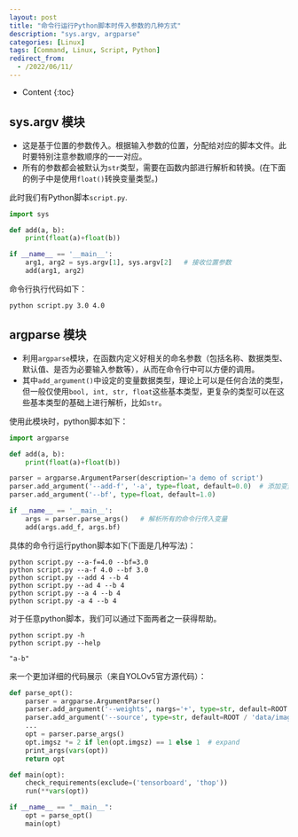 ```yaml
---
layout: post
title: "命令行运行Python脚本时传入参数的几种方式"
description: "sys.argv, argparse"
categories: [Linux]
tags: [Command, Linux, Script, Python]
redirect_from:
  - /2022/06/11/
---
```


- Content
{:toc}

## sys.argv 模块

- 这是基于位置的参数传入。根据输入参数的位置，分配给对应的脚本文件。此时要特别注意参数顺序的一一对应。
- 所有的参数都会被默认为`str`类型，需要在函数内部进行解析和转换。(在下面的例子中是使用`float()`转换变量类型。)

此时我们有Python脚本`script.py`.

```python
import sys

def add(a, b):
    print(float(a)+float(b))

if __name__ == '__main__':
    arg1, arg2 = sys.argv[1], sys.argv[2]   # 接收位置参数
    add(arg1, arg2)
```

命令行执行代码如下：

```command
python script.py 3.0 4.0
```

## argparse 模块

- 利用`argparse`模块，在函数内定义好相关的命名参数（包括名称、数据类型、默认值、是否为必要输入参数等），从而在命令行中可以方便的调用。
- 其中`add_argument()`中设定的变量数据类型，理论上可以是任何合法的类型，但一般仅使用`bool, int, str, float`这些基本类型，更复杂的类型可以在这些基本类型的基础上进行解析，比如`str`。

使用此模块时，python脚本如下：

```python
import argparse

def add(a, b):
    print(float(a)+float(b))

parser = argparse.ArgumentParser(description='a demo of script')
parser.add_argument('--add-f', '-a', type=float, default=0.0)  # 添加变量
parser.add_argument('--bf', type=float, default=1.0)

if __name__ == '__main__':
    args = parser.parse_args()   # 解析所有的命令行传入变量
    add(args.add_f, args.bf)
```

具体的命令行运行python脚本如下(下面是几种写法)：

```command
python script.py --a-f=4.0 --bf=3.0
python script.py --a-f 4.0 --bf 3.0
python script.py --add 4 --b 4
python script.py --ad 4 --b 4
python script.py --a 4 --b 4
python script.py -a 4 --b 4
```

对于任意python脚本，我们可以通过下面两者之一获得帮助。

```command
python script.py -h
python script.py --help
```

`"a-b"`

来一个更加详细的代码展示（来自YOLOv5官方源代码）：

```python
def parse_opt():
    parser = argparse.ArgumentParser()
    parser.add_argument('--weights', nargs='+', type=str, default=ROOT / 'yolov5s.pt', help='model path(s)')
    parser.add_argument('--source', type=str, default=ROOT / 'data/images', help='file/dir/URL/glob, 0 for webcam')
    ...
    opt = parser.parse_args()
    opt.imgsz *= 2 if len(opt.imgsz) == 1 else 1  # expand
    print_args(vars(opt))
    return opt

def main(opt):
    check_requirements(exclude=('tensorboard', 'thop'))
    run(**vars(opt))

if __name__ == "__main__":
    opt = parse_opt()
    main(opt)
```
